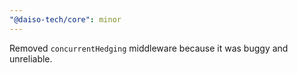 ```yaml
---
"@daiso-tech/core": minor
---
```


Removed `concurrentHedging` middleware because it was buggy and unreliable.
